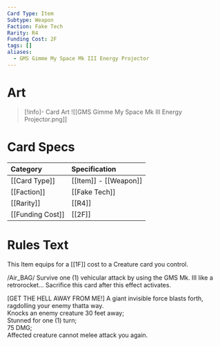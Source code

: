 ```yaml
---
Card Type: Item
Subtype: Weapon
Faction: Fake Tech
Rarity: R4
Funding Cost: 2F
tags: []
aliases:
  - GMS Gimme My Space Mk III Energy Projector
---
```

# Art

> [!info]- Card Art
> ![[GMS Gimme My Space Mk III Energy Projector.png]]

# Card Specs

| Category | Specification| 
| :--- | :--- |
| [[Card Type]] | [[Item]] - [[Weapon]] |  
| [[Faction]] | [[Fake Tech]] |  
| [[Rarity]] | [[R4]] |  
| [[Funding Cost]] | [[2F]] | 

# Rules Text  

This Item equips for a [[1F]] cost to a Creature card you control.  

/Air_BAG/ Survive one (1) vehicular attack by using the GMS Mk. III like a retrorocket... Sacrifice this card after this effect activates.  

[GET THE HELL AWAY FROM ME!] A giant invisible force blasts forth, ragdolling your enemy thatta way.  
Knocks an enemy creature 30 feet away;  
Stunned for one (1) turn;  
75 DMG;  
Affected creature cannot melee attack you again.  

